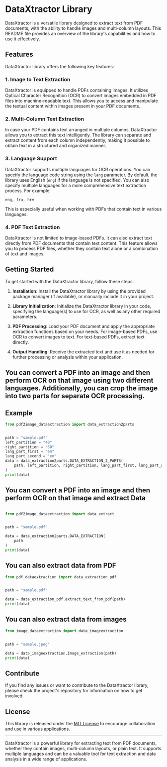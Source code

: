 # DataXtractor Library

DataXtractor is a versatile library designed to extract text from PDF documents, with the ability to handle images and multi-column layouts. This README file provides an overview of the library's capabilities and how to use it effectively.

## Features

DataXtractor library offers the following key features:

### 1. Image to Text Extraction

DataXtractor is equipped to handle PDFs containing images. It utilizes Optical Character Recognition (OCR) to convert images embedded in PDF files into machine-readable text. This allows you to access and manipulate the textual content within images present in your PDF documents.

### 2. Multi-Column Text Extraction

In case your PDF contains text arranged in multiple columns, DataXtractor allows you to extract this text intelligently. The library can separate and extract content from each column independently, making it possible to obtain text in a structured and organized manner.

### 3. Language Support

DataXtractor supports multiple languages for OCR operations. You can specify the language code string using the `lang` parameter. By default, the library uses English (`eng`) if the language is not specified. You can also specify multiple languages for a more comprehensive text extraction process. For example:

```
eng, fra, hrv
```

This is especially useful when working with PDFs that contain text in various languages.

### 4. PDF Text Extraction

DataXtractor is not limited to image-based PDFs. It can also extract text directly from PDF documents that contain text content. This feature allows you to process PDF files, whether they contain text alone or a combination of text and images.

## Getting Started

To get started with the DataXtractor library, follow these steps:

1. **Installation**: Install the DataXtractor library by using the provided package manager (if available), or manually include it in your project.

2. **Library Initialization**: Initialize the DataXtractor library in your code, specifying the language(s) to use for OCR, as well as any other required parameters.

3. **PDF Processing**: Load your PDF document and apply the appropriate extraction functions based on your needs. For image-based PDFs, use OCR to convert images to text. For text-based PDFs, extract text directly.

4. **Output Handling**: Receive the extracted text and use it as needed for further processing or analysis within your application.

## You can convert a PDF into an image and then perform OCR on that image using two different languages. Additionally, you can crop the image into two parts for separate OCR processing.

## Example

```python
from pdf2image_dataextraction import data_extraction2parts


path = "sample.pdf"
left_partition = "40"
right_partition = "60"
lang_part_first = "en"
lang_part_second = "en"
data = data_extraction2parts.DATA_EXTRACTION_2_PARTS(
    path, left_partition, right_partition, lang_part_first, lang_part_second
)
print(data)

```

## You can convert a PDF into an image and then perform OCR on that image and extract Data

```python

from pdf2image_dataextraction import data_extract


path = "sample.pdf"

data = data_extraction2parts.DATA_EXTRACTION(
    path
)
print(data)

```

## You can also extract data from PDF

```python
from pdf_dataextraction import data_extraction_pdf


path = "sample.pdf"

data = data_extraction_pdf.extract_text_from_pdf(path)
print(data)


```

## You can also extract data from images

```python
from image_dataextraction import data_imageextraction


path = "sample.jpeg"

data = data_imageextraction.Image_extraction(path)
print(data)

```

## Contribute

If you find any issues or want to contribute to the DataXtractor library, please check the project's repository for information on how to get involved.

## License

This library is released under the [MIT License](LICENSE) to encourage collaboration and use in various applications.

---

DataXtractor is a powerful library for extracting text from PDF documents, whether they contain images, multi-column layouts, or plain text. It supports multiple languages and can be a valuable tool for text extraction and data analysis in a wide range of applications.
